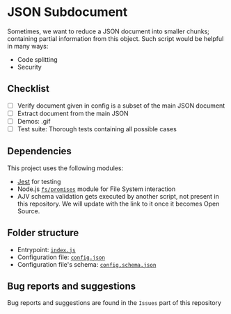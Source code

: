 # JSON Subdocument

Sometimes, we want to reduce a JSON document into smaller chunks; containing partial information from this object. Such script would be helpful in many ways:

- Code splitting
- Security

## Checklist

- [ ] Verify document given in config is a subset of the main JSON document
- [ ] Extract document from the main JSON
- [ ] Demos: .gif
- [ ] Test suite: Thorough tests containing all possible cases

## Dependencies

This project uses the following modules:

- [Jest](https://jestjs.io/) for testing
- Node.js [`fs/promises`](https://nodejs.org/api/fs.html#fs_promises_api) module for File System interaction
- AJV schema validation gets executed by another script, not present in this repository. We will update with the link to it once it becomes Open Source.

## Folder structure

- Entrypoint: [`index.js`](index.js)
- Configuration file: [`config.json`](config.json)
- Configuration file's schema: [`config.schema.json`](config.schema.json)

## Bug reports and suggestions

Bug reports and suggestions are found in the `Issues` part of this repository
